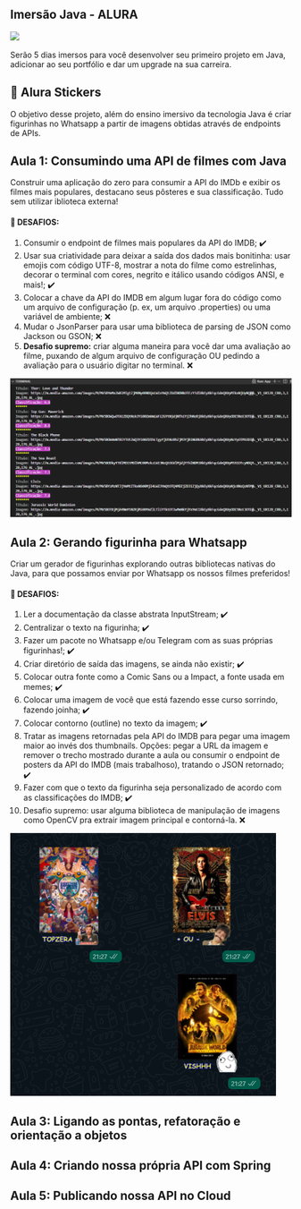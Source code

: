 ## Imersão Java - ALURA

![](https://img.shields.io/badge/Project-In%20Progress-brightgreen?style=flat)

Serão 5 dias imersos para você desenvolver seu primeiro projeto em Java, adicionar ao seu portfólio e dar um upgrade na sua carreira.


## :flower_playing_cards: Alura Stickers

O objetivo desse projeto, além do ensino imersivo da tecnologia Java é criar figurinhas no Whatsapp a partir de imagens obtidas através de endpoints de APIs.

## Aula 1: Consumindo uma API de filmes com Java

Construir uma aplicação do zero para consumir a API do IMDb e exibir os filmes mais populares, destacano seus pôsteres e sua classificação.
Tudo sem utilizar iblioteca externa!

#### :hot_face: DESAFIOS:

1. Consumir o endpoint de filmes mais populares da API do IMDB; :heavy_check_mark:
2. Usar sua criatividade para deixar a saída dos dados mais bonitinha: usar emojis com código UTF-8, mostrar a nota do filme como estrelinhas, decorar o terminal com cores, negrito e itálico usando códigos ANSI, e mais!; :heavy_check_mark:
3. Colocar a chave da API do IMDB em algum lugar fora do código como um arquivo de configuração (p. ex, um arquivo .properties) ou uma variável de ambiente; :x:
4. Mudar o JsonParser para usar uma biblioteca de parsing de JSON como Jackson ou GSON; :x:
5. **Desafio supremo:** criar alguma maneira para você dar uma avaliação ao filme, puxando de algum arquivo de configuração OU pedindo a avaliação para o usuário digitar no terminal. :x:

![Aula 1](https://github.com/rodrigoinco/alura-stickers/blob/main/aulas/Aula%201.png)

## Aula 2: Gerando figurinha para Whatsapp

Criar um gerador de figurinhas explorando outras bibliotecas nativas do Java, para que possamos enviar por Whatsapp os nossos filmes preferidos!

#### :hot_face: DESAFIOS:

1. Ler a documentação da classe abstrata InputStream; :heavy_check_mark:
2. Centralizar o texto na figurinha; :heavy_check_mark:
3. Fazer um pacote no Whatsapp e/ou Telegram com as suas próprias figurinhas!; :heavy_check_mark:
4. Criar diretório de saída das imagens, se ainda não existir; :heavy_check_mark:
5. Colocar outra fonte como a Comic Sans ou a Impact, a fonte usada em memes; :heavy_check_mark:
6. Colocar uma imagem de você que está fazendo esse curso sorrindo, fazendo joinha; :heavy_check_mark:
7. Colocar contorno (outline) no texto da imagem; :heavy_check_mark:
8. Tratar as imagens retornadas pela API do IMDB para pegar uma imagem maior ao invés dos thumbnails. Opções: pegar a URL da imagem e remover o trecho mostrado durante a aula ou consumir o endpoint de posters da API do IMDB (mais trabalhoso), tratando o JSON retornado; :heavy_check_mark:
9. Fazer com que o texto da figurinha seja personalizado de acordo com as classificações do IMDB; :heavy_check_mark:
10. Desafio supremo: usar alguma biblioteca de manipulação de imagens como OpenCV pra extrair imagem principal e contorná-la. :x:

![Aula 2](https://github.com/rodrigoinco/alura-stickers/blob/main/aulas/Aula%202.png)


## Aula 3: Ligando as pontas, refatoração e orientação a objetos

## Aula 4: Criando nossa própria API com Spring

## Aula 5: Publicando nossa API no Cloud